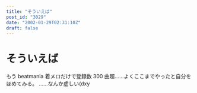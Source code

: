 ```yaml
---
title: "そういえば"
post_id: "3029"
date: "2002-01-29T02:31:10Z"
draft: false
---
```


# そういえば

もう beatmania 着メロだけで登録数 300 曲超……よくここまでやったと自分をほめてみる。 ……なんか虚しい(dxy
